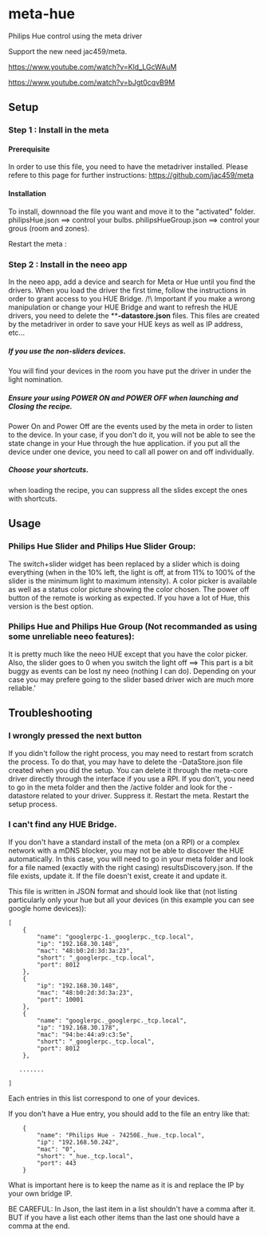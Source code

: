 # meta-hue
Philips Hue control using the meta driver

Support the new need jac459/meta.

https://www.youtube.com/watch?v=Kld_LGcWAuM

https://www.youtube.com/watch?v=bJgt0cqvB9M


## Setup
### Step 1 : Install in the meta
#### Prerequisite
In order to use this file, you need to have the metadriver installed. Please refere to this page for further instructions:
https://github.com/jac459/meta
#### Installation
To install, downnoad the file you want and move it to the "activated" folder.
philipsHue.json ==> control your bulbs.
philipsHueGroup.json ==> control your grous (room and zones).

Restart the meta :

### Step 2 : Install in the neeo app
In the neeo app, add a device and search for Meta or Hue until you find the drivers.
When you load the driver the first time, follow the instructions in order to grant access to you HUE Bridge.
/!\ Important if you make a wrong manipulation or change your HUE Bridge and want to refresh the HUE drivers, you need to delete the ****-datastore.json** files. This files are created by the metadriver in order to save your HUE keys as well as IP address, etc...
##### If you use the non-sliders devices.
You will find your devices in the room you have put the driver in under the light nomination.
##### Ensure your using POWER ON and POWER OFF when launching and Closing the recipe.
Power On and Power Off are the events used by the meta in order to listen to the device.
In your case, if you don't do it, you will not be able to see the state change in your Hue through the hue application.
if you put all the device under one device, you need to call all power on and off individually.
##### Choose your shortcuts.
when loading the recipe, you can suppress all the slides except the ones with shortcuts. 

## Usage

### Philips Hue Slider and Philips Hue Slider Group: 
The switch+slider widget has been replaced by a slider which is doing everything (when in the 10% left, the light is off, at from 11% to 100% of the slider is the minimum light to maximum intensity).
A color picker is available as well as a status color picture showing the color chosen.
The power off button of the remote is working as expected.
If you have a lot of Hue, this version is the best option.

### Philips Hue and Philips Hue Group (Not recommanded as using some unreliable neeo features): 
It is pretty much like the neeo HUE except that you have the color picker.
Also, the slider goes to 0 when you switch the light off ==> This part is a bit buggy as events can be lost ny neeo (nothing I can do). Depending on your case you may prefere going to the slider based driver wich are much more reliable.'

## Troubleshooting

### I wrongly pressed the next button 
If you didn't follow the right process, you may need to restart from scratch the process.
To do that, you may have to delete the -DataStore.json file created when you did the setup.
You can delete it through the meta-core driver directly through the interface if you use a RPI.
If you don't, you need to go in the meta folder and then the /active folder and look for the -datastore related to your driver.
Suppress it. Restart the meta. Restart the setup process.

### I can't find any HUE Bridge.
If you don't have a standard install of the meta (on a RPI) or a complex network with a mDNS blocker, you may not be able to discover the HUE automatically.
In this case, you will need to go in your meta folder and look for a file named (exactly with the right casing) resultsDiscovery.json.
If the file exists, update it. If the file doesn't exist, create it and update it.

This file is written in JSON format and should look like that (not listing particularly only your hue but all your devices (in this example you can see google home devices)):

```
[
    {
        "name": "googlerpc-1._googlerpc._tcp.local",
        "ip": "192.168.30.148",
        "mac": "48:b0:2d:3d:3a:23",
        "short": "_googlerpc._tcp.local",
        "port": 8012
    },
    {
        "ip": "192.168.30.148",
        "mac": "48:b0:2d:3d:3a:23",
        "port": 10001
    },
    {
        "name": "googlerpc._googlerpc._tcp.local",
        "ip": "192.168.30.178",
        "mac": "94:be:44:a9:c3:5e",
        "short": "_googlerpc._tcp.local",
        "port": 8012
    },
    
   .......
  
]
```

Each entries in this list correspond to one of your devices. 

If you don't have a Hue entry, you should add to the file an entry like that:
```
    {
        "name": "Philips Hue - 74250E._hue._tcp.local",
        "ip": "192.168.50.242",
        "mac": "0",
        "short": "_hue._tcp.local",
        "port": 443
    }
```

What is important here is to keep the name as it is and replace the IP by your own bridge IP.

BE CAREFUL:
In Json, the last item in a list shouldn't have a comma after it. BUT if you have a list each other items than the last one should have a comma at the end.










